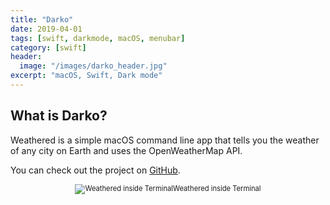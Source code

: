 ```yaml
---
title: "Darko"
date: 2019-04-01
tags: [swift, darkmode, macOS, menubar]
category: [swift]
header:
  image: "/images/darko_header.jpg"
excerpt: "macOS, Swift, Dark mode"
---
```


## What is Darko?

Weathered is a simple macOS command line app that tells you the weather of any city on Earth and uses the OpenWeatherMap API.

You can check out the project on [GitHub](https://github.com/nbolar/Darko).

<div style="width:image width px; font-size:80%; text-align:center;"><img src="{{ site.url }}{{ site.baseurl }}/images/darko_screenshot.png" alt="Weathered inside Terminal" width="width" height="height" style="padding-bottom:0.5em;" />Weathered inside Terminal</div>
